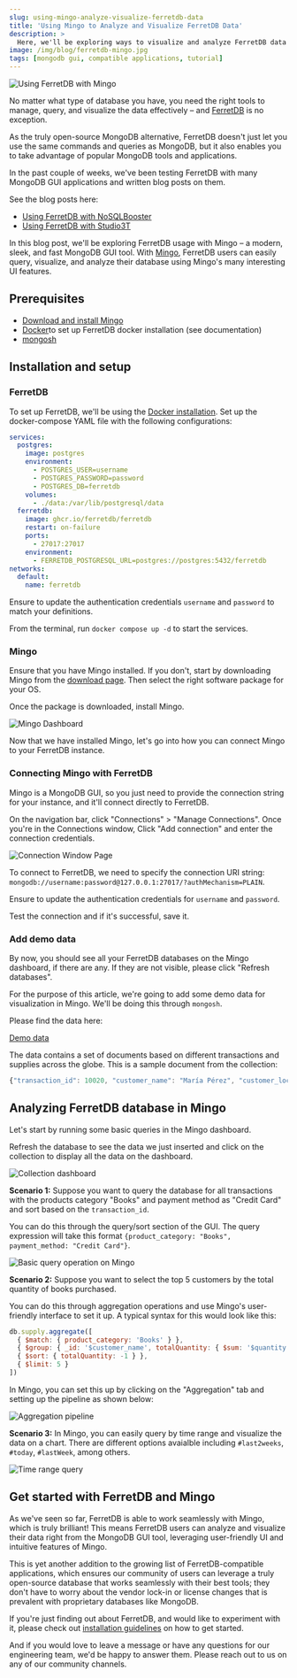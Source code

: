```yaml
---
slug: using-mingo-analyze-visualize-ferretdb-data
title: 'Using Mingo to Analyze and Visualize FerretDB Data'
description: >
  Here, we'll be exploring ways to visualize and analyze FerretDB data with Mingo – a modern, sleek, and fast MongoDB GUI tool.
image: /img/blog/ferretdb-mingo.jpg
tags: [mongodb gui, compatible applications, tutorial]
---
```


![Using FerretDB with Mingo](/img/blog/ferretdb-mingo.jpg)

No matter what type of database you have, you need the right tools to manage, query, and visualize the data effectively – and [FerretDB](https://www.ferretdb.io/) is no exception.

<!--truncate-->

As the truly open-source MongoDB alternative, FerretDB doesn't just let you use the same commands and queries as MongoDB, but it also enables you to take advantage of popular MongoDB tools and applications.

In the past couple of weeks, we've been testing FerretDB with many MongoDB GUI applications and written blog posts on them.

See the blog posts here:

- [Using FerretDB with NoSQLBooster](https://blog.ferretdb.io/mongodb-gui-using-ferretdb-nosqlbooster/)
- [Using FerretDB with Studio3T](https://blog.ferretdb.io/using-ferretdb-with-studio-3t/)

In this blog post, we'll be exploring FerretDB usage with Mingo – a modern, sleek, and fast MongoDB GUI tool.
With [Mingo](https://mingo.io/), FerretDB users can easily query, visualize, and analyze their database using Mingo's many interesting UI features.

## Prerequisites

- [Download and install Mingo](https://mingo.io/download)
- [Docker](https://www.docker.com/)to set up FerretDB docker installation (see documentation)
- [mongosh](https://www.mongodb.com/docs/mongodb-shell/)

## Installation and setup

### FerretDB

To set up FerretDB, we'll be using the [Docker installation](https://docs.ferretdb.io/quickstart-guide/docker/).
Set up the docker-compose YAML file with the following configurations:

```yaml
services:
  postgres:
    image: postgres
    environment:
      - POSTGRES_USER=username
      - POSTGRES_PASSWORD=password
      - POSTGRES_DB=ferretdb
    volumes:
      - ./data:/var/lib/postgresql/data
  ferretdb:
    image: ghcr.io/ferretdb/ferretdb
    restart: on-failure
    ports:
      - 27017:27017
    environment:
      - FERRETDB_POSTGRESQL_URL=postgres://postgres:5432/ferretdb
networks:
  default:
    name: ferretdb
```

Ensure to update the authentication credentials `username` and `password` to match your definitions.

From the terminal, run `docker compose up -d` to start the services.

### Mingo

Ensure that you have Mingo installed.
If you don't, start by downloading Mingo from the [download page](https://mingo.io/download).
Then select the right software package for your OS.

Once the package is downloaded, install Mingo.

![Mingo Dashboard](/img/blog/ferretdb-mingo/mingo-dashboard.png)

Now that we have installed Mingo, let's go into how you can connect Mingo to your FerretDB instance.

### Connecting Mingo with FerretDB

Mingo is a MongoDB GUI, so you just need to provide the connection string for your instance, and it'll connect directly to FerretDB.

On the navigation bar, click "Connections" > "Manage Connections".
Once you're in the Connections window, Click "Add connection" and enter the connection credentials.

![Connection Window Page](/img/blog/ferretdb-mingo/connection-window.png)

To connect to FerretDB, we need to specify the connection URI string: `mongodb://username:password@127.0.0.1:27017/?authMechanism=PLAIN`.

Ensure to update the authentication credentials for `username` and `password`.

Test the connection and if it's successful, save it.

### Add demo data

By now, you should see all your FerretDB databases on the Mingo dashboard, if there are any.
If they are not visible, please click "Refresh databases".

For the purpose of this article, we're going to add some demo data for visualization in Mingo.
We'll be doing this through `mongosh`.

Please find the data here:

[Demo data](https://gist.github.com/Fashander/5a67d571e8bbd3a6a99fbf57cbb7a11a)

The data contains a set of documents based on different transactions and supplies across the globe.
This is a sample document from the collection:

```js
{"transaction_id": 10020, "customer_name": "María Pérez", "customer_location": "Buenos Aires, Argentina", "product_category": "Furniture", "transaction_time": new Date ("2023-07-16T02:00:00Z"), "product_name": "La-Z-Boy Recliner", "price": 450, "quantity": 1, "payment_method": "Credit Card"}
```

## Analyzing FerretDB database in Mingo

Let's start by running some basic queries in the Mingo dashboard.

Refresh the database to see the data we just inserted and click on the collection to display all the data on the dashboard.

![Collection dashboard](/img/blog/ferretdb-mingo/collection-data.png)

**Scenario 1:** Suppose you want to query the database for all transactions with the products category "Books" and payment method as "Credit Card" and sort based on the `transaction_id`.

You can do this through the query/sort section of the GUI.
The query expression will take this format `{product_category: "Books", payment_method: "Credit Card"}`.

![Basic query operation on Mingo](/img/blog/ferretdb-mingo/basic-query.png)

**Scenario 2:** Suppose you want to select the top 5 customers by the total quantity of books purchased.

You can do this through aggregation operations and use Mingo's user-friendly interface to set it up.
A typical syntax for this would look like this:

```js
db.supply.aggregate([
  { $match: { product_category: 'Books' } },
  { $group: { _id: '$customer_name', totalQuantity: { $sum: '$quantity' } } },
  { $sort: { totalQuantity: -1 } },
  { $limit: 5 }
])
```

In Mingo, you can set this up by clicking on the "Aggregation" tab and setting up the pipeline as shown below:

![Aggregation pipeline](/img/blog/ferretdb-mingo/aggregation-operations.gif)

**Scenario 3:** In Mingo, you can easily query by time range and visualize the data on a chart.
There are different options avaialble including `#last2weeks`, `#today`, `#lastWeek`, among others.

![Time range query](/img/blog/ferretdb-mingo/timerange-query.gif)

## Get started with FerretDB and Mingo

As we've seen so far, FerretDB is able to work seamlessly with Mingo, which is truly brilliant!
This means FerretDB users can analyze and visualize their data right from the MongoDB GUI tool, leveraging user-friendly UI and intuitive features of Mingo.

This is yet another addition to the growing list of FerretDB-compatible applications, which ensures our community of users can leverage a truly open-source database that works seamlessly with their best tools; they don't have to worry about the vendor lock-in or license changes that is prevalent with proprietary databases like MongoDB.

If you're just finding out about FerretDB, and would like to experiment with it, please check out [installation guidelines](https://docs.ferretdb.io/quickstart-guide/) on how to get started.

And if you would love to leave a message or have any questions for our engineering team, we'd be happy to answer them.
Please reach out to us on any of our community channels.
